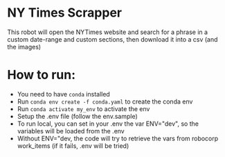 # NY Times Scrapper
 This robot will open the NYTimes website and search for a phrase in a custom date-range and custom sections, then download it into a csv (and the images)

# How to run:
 - You need to have `conda` installed
 - Run `conda env create -f conda.yaml` to create the conda env
 - Run `conda activate my_env` to activate the env
 - Setup the .env file (follow the env.sample)
 - To run local, you can set in your .env the var ENV="dev", so the variables will be loaded from the .env
 - Without ENV="dev, the code will try to retrieve the vars from robocorp work_items (if it fails, .env will be tried)
